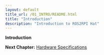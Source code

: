 ```yaml
---
layout: default
title_url: /01_INTRO/README.html
title: "Introduction"
description: "Introduction to ROS2RPI Hat"
---
```


**Introduction**

__Next Chapter:__ [Hardware Specifications](../02_HARDWARE/README.md)
